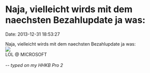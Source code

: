 Naja, vielleicht wirds mit dem naechsten Bezahlupdate ja was:
=============================================================

Date: 2013-12-31 18:53:27

Naja, vielleicht wirds mit dem naechsten Bezahlupdate ja was:\
![](http://fettemama.org:6502/3eee3e90edca5a69c4da37915862bae7)\
LOL @ MICROSOFT\
\
*\-- typed on my HHKB Pro 2*
